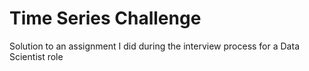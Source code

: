 # Time Series Challenge

Solution to an assignment I did during the interview process for a Data Scientist role

